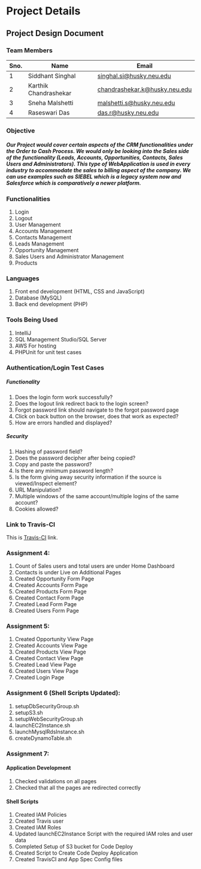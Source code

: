 # Project Details

## Project Design Document

### Team Members
Sno. | Name | Email
---- | ------------ | -------------
1    | Siddhant Singhal      | singhal.si@husky.neu.edu
2    | Karthik Chandrashekar | chandrashekar.k@husky.neu.edu
3    | Sneha Malshetti       | malshetti.s@husky.neu.edu
4    | Raseswari Das         | das.r@husky.neu.edu
 
### Objective

##### Our Project would cover certain aspects of the CRM functionalities under the Order to Cash Process. We would only be looking into the Sales side of the functionality (Leads, Accounts, Opportunities, Contacts, Sales Users and Administrators). This type of WebApplication is used in every industry to accommodate the sales to billing aspect of the company. We can use examples such as SIEBEL which is a legacy system now and Salesforce which is comparatively a newer platform.

### Functionalities
1. Login
2. Logout
3. User Management
4. Accounts Management
5. Contacts Management
6. Leads Management
7. Opportunity Management
8. Sales Users and Administrator Management
9. Products

### Languages
1. Front end development (HTML, CSS and JavaScript)
2. Database (MySQL)
3. Back end development (PHP)

### Tools Being Used
1. IntelliJ
2. SQL Management Studio/SQL Server
3. AWS For hosting
4. PHPUnit for unit test cases

### Authentication/Login Test Cases
##### Functionality
1.	Does the login form work successfully?
2.	Does the logout link redirect back to the login screen? 
3.	Forgot password link should navigate to the forgot password page
4.	Click on back button on the browser, does that work as expected?
5.	How are errors handled and displayed?
##### Security
1.	Hashing of password field?
2.	Does the password decipher after being copied?
3.	Copy and paste the password?
4.	Is there any minimum password length?
5.	Is the form giving away security information if the source is viewed/Inspect element?
6.	URL Manipulation?
7.	Multiple windows of the same account/multiple logins of the same account?
8.	Cookies allowed?


### Link to Travis-CI
This is [Travis-CI](https://travis-ci.com/el9sid/neu-csye6225-4 "Travis-Team_2") link.

### Assignment 4:
1.	Count of Sales users and total users are under Home Dashboard
2.	Contacts is under Live on Additional Pages
3.	Created Opportunity Form Page
4.	Created Accounts Form Page
5.	Created Products Form Page
6.	Created Contact Form Page
7.	Created Lead Form Page
8.  Created Users Form Page

### Assignment 5:
1.	Created Opportunity View Page
2.	Created Accounts View Page
3.	Created Products View Page
4.	Created Contact View Page
5.	Created Lead View Page
6.	Created Users View Page
7.	Created Login Page

### Assignment 6 (Shell Scripts Updated):
1. setupDbSecurityGroup.sh
2. setupS3.sh
3. setupWebSecurityGroup.sh 
4. launchEC2Instance.sh
5. launchMysqlRdsInstance.sh
6. createDynamoTable.sh

### Assignment 7:
#### Application Development
1. Checked validations on all pages
2. Checked that all the pages are redirected correctly

#### Shell Scripts
1. Created IAM Policies
2. Created Travis user
3. Created IAM Roles
4. Updated launchEC2Instance Script with the required IAM roles and user data
5. Completed Setup of S3 bucket for Code Deploy
6. Created Script to Create Code Deploy Application
7. Created TravisCI and App Spec Config files
